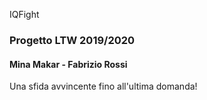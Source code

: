  IQFight
### Progetto LTW 2019/2020
#### Mina Makar - Fabrizio Rossi


Una sfida avvincente fino all'ultima domanda!
